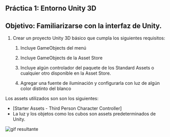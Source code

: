 ## Práctica 1: Entorno Unity 3D
## Objetivo: Familiarizarse con la interfaz de Unity.

1. Crear un proyecto Unity 3D básico que cumpla los siguientes requisitos:

   1. Incluye GameObjects del menú
   
   2. Incluye GameObjects de la Asset Store
   
   3. Incluye algún controlador del paquete de los Standard Assets o cualquier otro disponible en la Asset Store.
   
   4. Agregar una fuente de iluminación y configurarla con luz de algún color distinto del blanco

Los assets utilizados son son los siguientes:
- [Starter Assets - Third Person Character Controller] 
- La luz y los objetos como los cubos son assets predeterminados de Unity.

![gif resultante](gif.gif)
